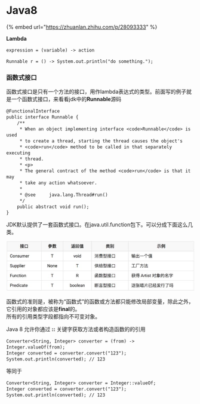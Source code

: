 # Java8

{% embed url="https://zhuanlan.zhihu.com/p/28093333" %}



**Lambda**

```text
expression = (variable) -> action

```



```text
Runnable r = () -> System.out.println("do something.");
```

### 函数式接口

函数式接口是只有一个方法的接口，用作lambda表达式的类型。前面写的例子就是一个函数式接口，来看看jdk中的**Runnable**源码  


```text
@FunctionalInterface
public interface Runnable {
    /**
     * When an object implementing interface <code>Runnable</code> is used
     * to create a thread, starting the thread causes the object's
     * <code>run</code> method to be called in that separately executing
     * thread.
     * <p>
     * The general contract of the method <code>run</code> is that it may
     * take any action whatsoever.
     *
     * @see     java.lang.Thread#run()
     */
    public abstract void run();
}
```

JDK默认提供了一套函数式接口。在java.util.function包下。可以分成下面这么几类。

![](../.gitbook/assets/image%20%2821%29.png)

 函数式的准则是，被称为“函数式”的函数或方法都只能修改局部变量，除此之外，它引用的对象都应该是**final**的。  
所有的引用类型字段都指向不可变对象。



 Java 8 允许你通过 **::** 关键字获取方法或者构造函数的的引用



```text
Converter<String, Integer> converter = (from) -> Integer.valueOf(from);
Integer converted = converter.convert("123");
System.out.println(converted); // 123
```

等同于

```text
Converter<String, Integer> converter = Integer::valueOf;
Integer converted = converter.convert("123");
System.out.println(converted); // 123
```

